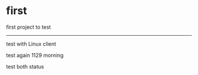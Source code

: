 first
=====

first project to test

-----
test with Linux client

test again 1129 morning

test both status
